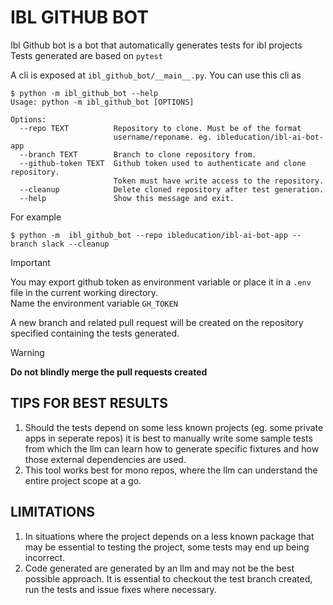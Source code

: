# IBL GITHUB BOT

Ibl Github bot is a bot that automatically generates tests for ibl projects
Tests generated are based on `pytest`

A cli is exposed at `ibl_github_bot/__main__.py`.
You can use this cli as
```
$ python -m ibl_github_bot --help
Usage: python -m ibl_github_bot [OPTIONS]

Options:
  --repo TEXT          Repository to clone. Must be of the format
                       username/reponame. eg. ibleducation/ibl-ai-bot-app
  --branch TEXT        Branch to clone repository from.
  --github-token TEXT  Github token used to authenticate and clone repository.
                       Token must have write access to the repository.
  --cleanup            Delete cloned repository after test generation.
  --help               Show this message and exit.
```

For example
```
$ python -m  ibl_github_bot --repo ibleducation/ibl-ai-bot-app --branch slack --cleanup
```
> [!IMPORTANT]
> You may export github token as environment variable or place it in a `.env` file in the current working directory. \
> Name the environment variable `GH_TOKEN`

A new branch and related pull request will be created on the repository specified containing the tests generated.

> [!WARNING]
> **Do not blindly merge the pull requests created**


## TIPS FOR BEST RESULTS
1. Should the tests depend on some less known projects (eg. some private apps in seperate repos) it is best to manually write some sample tests from which the llm can 
learn how to generate specific fixtures and how those external dependencies are used.
2. This tool works best for mono repos, where the llm can understand the entire project scope at a go.


## LIMITATIONS
1. In situations where the project depends on a less known package that may be essential to testing the project, some tests may end up being incorrect.
2. Code generated are generated by an llm and may not be the best possible approach. It is essential to checkout the test branch created, run the tests and issue fixes where necessary. 

